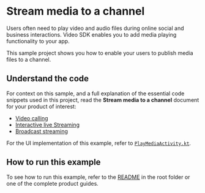 # Stream media to a channel

Users often need to play video and audio files during online social and business interactions. Video SDK enables you to add media playing functionality to your app. 

This sample project shows you how to enable your users to publish media files to a channel.

## Understand the code

For context on this sample, and a full explanation of the essential code snippets used in this project, read the **Stream media to a channel** document for your product of interest:

* [Video calling](https://docs.agora.io/en/video-calling/develop/play-media?platform=android)
* [Interactive live Streaming](https://docs.agora.io/en/interactive-live-streaming/develop/play-media?platform=android)
* [Broadcast streaming](https://docs.agora.io/en/broadcast-streaming/develop/play-media?platform=android)

For the UI implementation of this example, refer to [`PlayMediaActivity.kt`](../android-reference-app/app/src/main/java/io/agora/android_reference_app/PlayMediaActivity.kt).

## How to run this example

To see how to run this example, refer to the [README](../README.md) in the root folder or one of the complete product guides.
